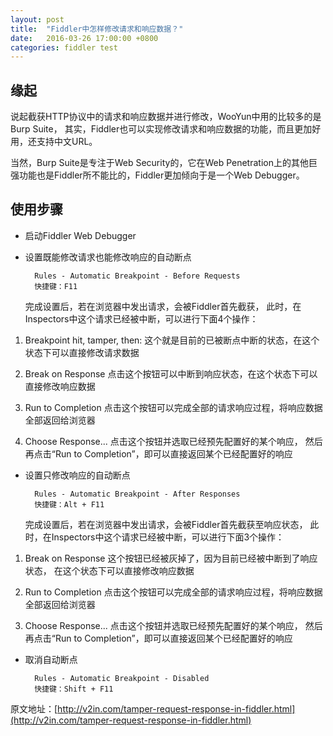 ```yaml
---
layout: post
title:  "Fiddler中怎样修改请求和响应数据？"
date:   2016-03-26 17:00:00 +0800
categories: fiddler test
---
```


## 缘起

说起截获HTTP协议中的请求和响应数据并进行修改，WooYun中用的比较多的是Burp Suite， 其实，Fiddler也可以实现修改请求和响应数据的功能，而且更加好用，还支持中文URL。

当然，Burp Suite是专注于Web Security的，它在Web Penetration上的其他巨强功能也是Fiddler所不能比的，Fiddler更加倾向于是一个Web Debugger。

## 使用步骤

* 启动Fiddler Web Debugger

* 设置既能修改请求也能修改响应的自动断点

        Rules - Automatic Breakpoint - Before Requests
        快捷键：F11

    完成设置后，若在浏览器中发出请求，会被Fiddler首先截获，
    此时，在Inspectors中这个请求已经被中断，可以进行下面4个操作：

1. Breakpoint hit, tamper, then:
 这个就是目前的已被断点中断的状态，在这个状态下可以直接修改请求数据

2. Break on Response
 点击这个按钮可以中断到响应状态，在这个状态下可以直接修改响应数据

3. Run to Completion
 点击这个按钮可以完成全部的请求响应过程，将响应数据全部返回给浏览器

4. Choose Response...
 点击这个按钮并选取已经预先配置好的某个响应，
 然后再点击“Run to Completion”，即可以直接返回某个已经配置好的响应

* 设置只修改响应的自动断点

        Rules - Automatic Breakpoint - After Responses
        快捷键：Alt + F11

    完成设置后，若在浏览器中发出请求，会被Fiddler首先截获至响应状态，
    此时，在Inspectors中这个请求已经被中断，可以进行下面3个操作：

1. Break on Response
 这个按钮已经被灰掉了，因为目前已经被中断到了响应状态，
 在这个状态下可以直接修改响应数据

2. Run to Completion
 点击这个按钮可以完成全部的请求响应过程，将响应数据全部返回给浏览器

3. Choose Response...
 点击这个按钮并选取已经预先配置好的某个响应，
 然后再点击“Run to Completion”，即可以直接返回某个已经配置好的响应

* 取消自动断点

        Rules - Automatic Breakpoint - Disabled
        快捷键：Shift + F11

原文地址：[http://v2in.com/tamper-request-response-in-fiddler.html](http://v2in.com/tamper-request-response-in-fiddler.html)

